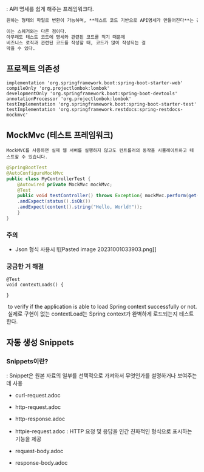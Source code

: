 : API 명세를 쉽게 해주는 프레임워크다.
```markdown
원하는 형태의 파일로 변환이 가능하며, **테스트 코드 기반으로 API명세가 만들어진다**는 강점이 있다.

이는 스웨거와는 다른 점이다. 
아무래도 테스트 코드에 명세와 관련된 코드를 적기 때문에 
비즈니스 로직과 관련된 코드를 작성할 때, 코드가 많이 작성되는 걸 
막을 수 있다.
```

## 프로젝트 의존성
```
implementation 'org.springframework.boot:spring-boot-starter-web'  
compileOnly 'org.projectlombok:lombok'  
developmentOnly 'org.springframework.boot:spring-boot-devtools'  
annotationProcessor 'org.projectlombok:lombok'  
testImplementation 'org.springframework.boot:spring-boot-starter-test'  
testImplementation 'org.springframework.restdocs:spring-restdocs-mockmvc'
```

## MockMvc (테스트 프레임워크)
	MockMVC를 사용하면 실제 웹 서버를 실행하지 않고도 컨트롤러의 동작을 시뮬레이트하고 테스트할 수 있습니다.

```java
@SpringBootTest 
@AutoConfigureMockMvc 
public class MyControllerTest { 
	@Autowired private MockMvc mockMvc; 
	@Test 
	public void testController() throws Exception{ mockMvc.perform(get("/my-endpoint")) 
	.andExpect(status().isOk()) 
	.andExpect(content().string("Hello, World!")); 
	} 
}
```

### 주의
* Json 형식 사용시
![[Pasted image 20231001033903.png]]
### 궁금한 거 해결
```
@Test  
void contextLoads() {  
  
}
```
 to verify if the application is able to load Spring context successfully or not.
 실제로 구현이 없는 contextLoad는 Spring context가 완벽하게 로드되는지 테스트한다.




## 자동 생성 Snippets
### Snippets이란?
: Snippet은 원본 자료의 일부를 선택적으로 가져와서 무엇인가를 설명하거나 보여주는 데 사용



* curl-request.adoc
* http-request.adoc
* http-response.adoc
* httpie-request.adoc
: HTTP 요청 및 응답을 인간 친화적인 형식으로 표시하는 기능을 제공

* request-body.adoc
* response-body.adoc


